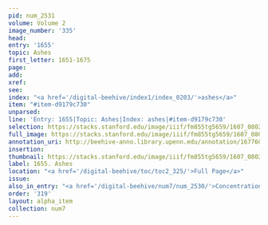 ```yaml
---
pid: num_2531
volume: Volume 2
image_number: '335'
head:
entry: '1655'
topic: Ashes
first_letter: 1651-1675
page:
add:
xref:
see:
index: "<a href='/digital-beehive/index1/index_0203/'>ashes</a>"
item: "#item-d9179c730"
unparsed:
line: 'Entry: 1655|Topic: Ashes|Index: ashes|#item-d9179c730'
selection: https://stacks.stanford.edu/image/iiif/fm855tg5659/1607_0802/411,4259,2810,257/full/0/default.jpg
full_image: https://stacks.stanford.edu/image/iiif/fm855tg5659/1607_0802/full/full/0/default.jpg
annotation_uri: http://beehive-anno.library.upenn.edu/annotation/1677609995663
insertion:
thumbnail: https://stacks.stanford.edu/image/iiif/fm855tg5659/1607_0802/411,4259,600,180/250,/0/default.jpg
label: 1655. Ashes
location: "<a href='/digital-beehive/toc/toc2_325/'>Full Page</a>"
issue:
also_in_entry: "<a href='/digital-beehive/num7/num_2530/'>Concentration</a>|<a href='/digital-beehive/num7/num_2532/'>Glass</a>"
order: '319'
layout: alpha_item
collection: num7
---
```

